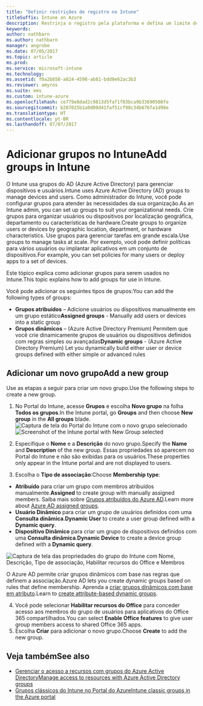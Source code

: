 ```yaml
---
title: "Definir restrições de registro no Intune"
titleSuffix: Intune on Azure
description: Restrinja o registro pela plataforma e defina um limite de registro de dispositivo no Intune. "
keywords: 
author: nathbarn
ms.author: nathbarn
manager: angrobe
ms.date: 07/05/2017
ms.topic: article
ms.prod: 
ms.service: microsoft-intune
ms.technology: 
ms.assetid: f0a2b858-a824-4598-ab81-bdd8e62ac3b3
ms.reviewer: amyros
ms.suite: ems
ms.custom: intune-azure
ms.openlocfilehash: ce779e8dad2c9813d5faf1f03bca9b33690508fe
ms.sourcegitcommit: b287025b1a0d09d41faf51cf98c34b676fa1d98e
ms.translationtype: HT
ms.contentlocale: pt-BR
ms.lasthandoff: 07/07/2017
---
```

# <a name="add-groups-in-intune"></a><span data-ttu-id="d6e6d-104">Adicionar grupos no Intune</span><span class="sxs-lookup"><span data-stu-id="d6e6d-104">Add groups in Intune</span></span>
<span data-ttu-id="d6e6d-105">O Intune usa grupos do AD (Azure Active Directory) para gerenciar dispositivos e usuários.</span><span class="sxs-lookup"><span data-stu-id="d6e6d-105">Intune uses Azure Active Directory (AD) groups to manage devices and users.</span></span> <span data-ttu-id="d6e6d-106">Como administrador do Intune, você pode configurar grupos para atender às necessidades da sua organização.</span><span class="sxs-lookup"><span data-stu-id="d6e6d-106">As an Intune admin, you can set up groups to suit your organizational needs.</span></span> <span data-ttu-id="d6e6d-107">Crie grupos para organizar usuários ou dispositivos por localização geográfica, departamento ou características de hardware.</span><span class="sxs-lookup"><span data-stu-id="d6e6d-107">Create groups to organize users or devices by geographic location, department, or hardware characteristics.</span></span> <span data-ttu-id="d6e6d-108">Use grupos para gerenciar tarefas em grande escala.</span><span class="sxs-lookup"><span data-stu-id="d6e6d-108">Use groups to manage tasks at scale.</span></span> <span data-ttu-id="d6e6d-109">Por exemplo, você pode definir políticas para vários usuários ou implantar aplicativos em um conjunto de dispositivos.</span><span class="sxs-lookup"><span data-stu-id="d6e6d-109">For example, you can set policies for many users or  deploy apps to a set of devices.</span></span>

<span data-ttu-id="d6e6d-110">Este tópico explica como adicionar grupos para serem usados no Intune.</span><span class="sxs-lookup"><span data-stu-id="d6e6d-110">This topic explains how to add groups for use in Intune.</span></span>

<span data-ttu-id="d6e6d-111">Você pode adicionar os seguintes tipos de grupos:</span><span class="sxs-lookup"><span data-stu-id="d6e6d-111">You can add the following types of groups:</span></span>
- <span data-ttu-id="d6e6d-112">**Grupos atribuídos** – Adicione usuários ou dispositivos manualmente em um grupo estático</span><span class="sxs-lookup"><span data-stu-id="d6e6d-112">**Assigned groups** - Manually add users or devices into a static group</span></span>
- <span data-ttu-id="d6e6d-113">**Grupos dinâmicos** – (Azure Active Directory Premium) Permitem que você crie dinamicamente grupos de usuários ou dispositivos definidos com regras simples ou avançadas</span><span class="sxs-lookup"><span data-stu-id="d6e6d-113">**Dynamic groups** - (Azure Active Directory Premium) Let you dynamically build either user or device groups defined with either simple or advanced rules</span></span>

## <a name="add-a-new-group"></a><span data-ttu-id="d6e6d-114">Adicionar um novo grupo</span><span class="sxs-lookup"><span data-stu-id="d6e6d-114">Add a new group</span></span>

<span data-ttu-id="d6e6d-115">Use as etapas a seguir para criar um novo grupo.</span><span class="sxs-lookup"><span data-stu-id="d6e6d-115">Use the following steps to create a new group.</span></span>
1. <span data-ttu-id="d6e6d-116">No Portal do Intune, acesse **Grupos** e escolha **Novo grupo** na folha **Todos os grupos**.</span><span class="sxs-lookup"><span data-stu-id="d6e6d-116">In the Intune portal, go **Groups** and then choose **New group** in the **All groups** blade.</span></span>
  <span data-ttu-id="d6e6d-117">![Captura de tela do Portal do Intune com o novo grupo selecionado](./media/groups-add-new.png)</span><span class="sxs-lookup"><span data-stu-id="d6e6d-117">![Screenshot of the Intune portal with New Group selected](./media/groups-add-new.png)</span></span>
2. <span data-ttu-id="d6e6d-118">Especifique o **Nome** e a **Descrição** do novo grupo.</span><span class="sxs-lookup"><span data-stu-id="d6e6d-118">Specify the **Name** and **Description** of the new group.</span></span> <span data-ttu-id="d6e6d-119">Essas propriedades só aparecem no Portal do Intune e não são exibidas para os usuários.</span><span class="sxs-lookup"><span data-stu-id="d6e6d-119">These properties only appear in the Intune portal and are not displayed to users.</span></span>

3. <span data-ttu-id="d6e6d-120">Escolha o **Tipo de associação**:</span><span class="sxs-lookup"><span data-stu-id="d6e6d-120">Choose **Membership type**:</span></span>
  - <span data-ttu-id="d6e6d-121">**Atribuído** para criar um grupo com membros atribuídos manualmente.</span><span class="sxs-lookup"><span data-stu-id="d6e6d-121">**Assigned** to create group with manually assigned members.</span></span> <span data-ttu-id="d6e6d-122">Saiba mais sobre [Grupos atribuídos do Azure AD](https://docs.microsoft.com/azure/active-directory/active-directory-groups-create-azure-portal).</span><span class="sxs-lookup"><span data-stu-id="d6e6d-122">Learn more about [Azure AD assigned groups](https://docs.microsoft.com/azure/active-directory/active-directory-groups-create-azure-portal).</span></span>
  - <span data-ttu-id="d6e6d-123">**Usuário Dinâmico** para criar um grupo de usuários definidos com uma **Consulta dinâmica**.</span><span class="sxs-lookup"><span data-stu-id="d6e6d-123">**Dynamic User** to create a user group defined with a **Dynamic query**.</span></span>
  - <span data-ttu-id="d6e6d-124">**Dispositivo Dinâmico** para criar um grupo de dispositivos definidos com uma **Consulta dinâmica**.</span><span class="sxs-lookup"><span data-stu-id="d6e6d-124">**Dynamic Device** to create a device group defined with a **Dynamic query**.</span></span>

  ![Captura de tela das propriedades do grupo do Intune com Nome, Descrição, Tipo de associação, Habilitar recursos do Office e Membros](./media/groups-add-properties.png)

  <span data-ttu-id="d6e6d-126">O Azure AD permite criar grupos dinâmicos com base nas regras que definem a associação.</span><span class="sxs-lookup"><span data-stu-id="d6e6d-126">Azure AD lets you create dynamic groups based on rules that define membership.</span></span> <span data-ttu-id="d6e6d-127">Aprenda a [criar grupos dinâmicos com base em atributo](https://docs.microsoft.com/azure/active-directory/active-directory-groups-dynamic-membership-azure-portal).</span><span class="sxs-lookup"><span data-stu-id="d6e6d-127">Learn to [create attribute-based dynamic groups](https://docs.microsoft.com/azure/active-directory/active-directory-groups-dynamic-membership-azure-portal).</span></span>

4. <span data-ttu-id="d6e6d-128">Você pode selecionar **Habilitar recursos do Office** para conceder acesso aos membros do grupo de usuários para aplicativos do Office 365 compartilhados.</span><span class="sxs-lookup"><span data-stu-id="d6e6d-128">You can select **Enable Office features** to give user group members access to shared Office 365 apps.</span></span>
5. <span data-ttu-id="d6e6d-129">Escolha **Criar** para adicionar o novo grupo.</span><span class="sxs-lookup"><span data-stu-id="d6e6d-129">Choose **Create** to add the new group.</span></span>

## <a name="see-also"></a><span data-ttu-id="d6e6d-130">Veja também</span><span class="sxs-lookup"><span data-stu-id="d6e6d-130">See also</span></span>
- [<span data-ttu-id="d6e6d-131">Gerenciar o acesso a recursos com grupos do Azure Active Directory</span><span class="sxs-lookup"><span data-stu-id="d6e6d-131">Manage access to resources with Azure Active Directory groups</span></span>](https://docs.microsoft.com/azure/active-directory/active-directory-manage-groups)
- [<span data-ttu-id="d6e6d-132">Grupos clássicos do Intune no Portal do Azure</span><span class="sxs-lookup"><span data-stu-id="d6e6d-132">Intune classic groups in the Azure portal</span></span>](groups-get-started.md)
